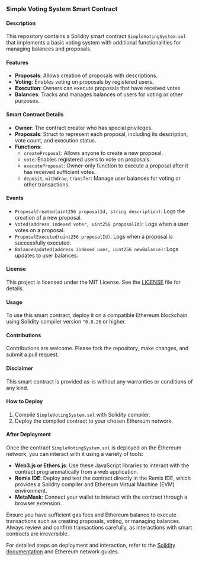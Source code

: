 ### Simple Voting System Smart Contract

#### Description
This repository contains a Solidity smart contract `SimpleVotingSystem.sol` that implements a basic voting system with additional functionalities for managing balances and proposals.

#### Features
- **Proposals**: Allows creation of proposals with descriptions.
- **Voting**: Enables voting on proposals by registered users.
- **Execution**: Owners can execute proposals that have received votes.
- **Balances**: Tracks and manages balances of users for voting or other purposes.

#### Smart Contract Details
- **Owner**: The contract creator who has special privileges.
- **Proposals**: Struct to represent each proposal, including its description, vote count, and execution status.
- **Functions**:
  - `createProposal`: Allows anyone to create a new proposal.
  - `vote`: Enables registered users to vote on proposals.
  - `executeProposal`: Owner-only function to execute a proposal after it has received sufficient votes.
  - `deposit`, `withdraw`, `transfer`: Manage user balances for voting or other transactions.

#### Events
- `ProposalCreated(uint256 proposalId, string description)`: Logs the creation of a new proposal.
- `Voted(address indexed voter, uint256 proposalId)`: Logs when a user votes on a proposal.
- `ProposalExecuted(uint256 proposalId)`: Logs when a proposal is successfully executed.
- `BalanceUpdated(address indexed user, uint256 newBalance)`: Logs updates to user balances.

#### License
This project is licensed under the MIT License. See the [LICENSE](./LICENSE) file for details.

#### Usage
To use this smart contract, deploy it on a compatible Ethereum blockchain using Solidity compiler version `^0.8.26` or higher.

#### Contributions
Contributions are welcome. Please fork the repository, make changes, and submit a pull request.

#### Disclaimer
This smart contract is provided as-is without any warranties or conditions of any kind.

#### How to Deploy
1. Compile `SimpleVotingSystem.sol` with Solidity compiler.
2. Deploy the compiled contract to your chosen Ethereum network.

#### After Deployment
Once the contract `SimpleVotingSystem.sol` is deployed on the Ethereum network, you can interact with it using a variety of tools:

- **Web3.js or Ethers.js**: Use these JavaScript libraries to interact with the contract programmatically from a web application.
- **Remix IDE**: Deploy and test the contract directly in the Remix IDE, which provides a Solidity compiler and Ethereum Virtual Machine (EVM) environment.
- **MetaMask**: Connect your wallet to interact with the contract through a browser extension.

Ensure you have sufficient gas fees and Ethereum balance to execute transactions such as creating proposals, voting, or managing balances. Always review and confirm transactions carefully, as interactions with smart contracts are irreversible.

For detailed steps on deployment and interaction, refer to the [Solidity documentation](https://docs.soliditylang.org/) and Ethereum network guides.
